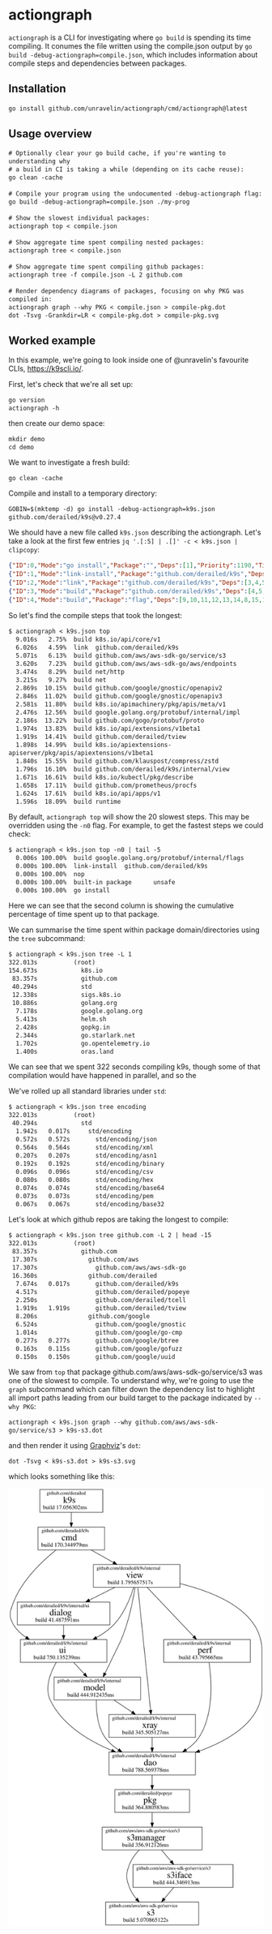# actiongraph

`actiongraph` is a CLI for investigating where `go build` is spending its time
compiling. It conumes the file written using the compile.json output by `go
build -debug-actiongraph=compile.json`, which includes information about compile
steps and dependencies between packages.

## Installation

```bash
go install github.com/unravelin/actiongraph/cmd/actiongraph@latest
```

## Usage overview

    # Optionally clear your go build cache, if you're wanting to understanding why
    # a build in CI is taking a while (depending on its cache reuse):
    go clean -cache

    # Compile your program using the undocumented -debug-actiongraph flag:
    go build -debug-actiongraph=compile.json ./my-prog

    # Show the slowest individual packages:
    actiongraph top < compile.json

    # Show aggregate time spent compiling nested packages:
    actiongraph tree < compile.json

    # Show aggregate time spent compiling github packages:
    actiongraph tree -f compile.json -L 2 github.com

    # Render dependency diagrams of packages, focusing on why PKG was compiled in:
    actiongraph graph --why PKG < compile.json > compile-pkg.dot
    dot -Tsvg -Grankdir=LR < compile-pkg.dot > compile-pkg.svg

## Worked example

In this example, we're going to look inside one of @unravelin's favourite CLIs,
https://k9scli.io/.

First, let's check that we're all set up:

    go version
    actiongraph -h

then create our demo space:

    mkdir demo
    cd demo

We want to investigate a fresh build:

    go clean -cache

Compile and install to a temporary directory:

    GOBIN=$(mktemp -d) go install -debug-actiongraph=k9s.json github.com/derailed/k9s@v0.27.4

We should have a new file called `k9s.json` describing the actiongraph. Let's take a look at the first few entries `jq '.[:5] | .[]' -c < k9s.json | clipcopy`:

```json
{"ID":0,"Mode":"go install","Package":"","Deps":[1],"Priority":1190,"TimeReady":"2023-05-12T09:24:39.647607494+01:00","TimeStart":"2023-05-12T09:24:39.647610965+01:00","TimeDone":"2023-05-12T09:24:39.647611018+01:00","Cmd":null}
{"ID":1,"Mode":"link-install","Package":"github.com/derailed/k9s","Deps":[2],"Objdir":"/tmp/go-build3966251150/b001/","Target":"/tmp/tmp.WIZyR7yX3Y/k9s","Priority":1189,"Built":"/tmp/tmp.WIZyR7yX3Y/k9s","BuildID":"LZKyYv0RT8N-_YjcRQ1R/PsuartwNDnqAz2PYjtcW/lvWIs0IgoEnXVRitK8yx/ClYoHVGOEFtTZ-Gnzq2h","TimeReady":"2023-05-12T09:24:39.647340894+01:00","TimeStart":"2023-05-12T09:24:39.647348289+01:00","TimeDone":"2023-05-12T09:24:39.647607252+01:00","Cmd":null}
{"ID":2,"Mode":"link","Package":"github.com/derailed/k9s","Deps":[3,4,5,6,7,8,9,10,11,12,13,14,15,16,17,18,19,20,21,22,23,24,25,26,27,28,29,30,31,32,33,34,35,36,37,38,39,40,41,42,43,44,45,46,47,48,49,50,51,52,53,54,55,56,57,58,59,60,61,62,63,64,65,66,67,68,69,70,71,72,73,74,75,76,77,78,79,80,81,82,83,84,85,86,87,88,89,90,91,92,93,94,95,96,97,98,99,100,101,102,103,104,105,106,107,108,109,110,111,112,113,114,115,116,117,118,119,120,121,122,123,124,125,126,127,128,129,130,131,132,133,134,135,136,137,138,139,140,141,142,143,144,145,146,147,148,149,150,151,152,153,154,155,156,157,158,159,160,161,162,163,164,165,166,167,168,169,170,171,172,173,174,175,176,177,178,179,180,181,182,183,184,185,186,187,188,189,190,191,192,193,194,195,196,197,198,199,200,201,202,203,204,205,206,207,208,209,210,211,212,213,214,215,216,217,218,219,220,221,222,223,224,225,226,227,228,229,230,231,232,233,234,235,236,237,238,239,240,241,242,243,244,245,246,247,248,249,250,251,252,253,254,255,256,257,258,259,260,261,262,263,264,265,266,267,268,269,270,271,272,273,274,275,276,277,278,279,280,281,282,283,284,285,286,287,288,289,290,291,292,293,294,295,296,297,298,299,300,301,302,303,304,305,306,307,308,309,310,311,312,313,314,315,316,317,318,319,320,321,322,323,324,325,326,327,328,329,330,331,332,333,334,335,336,337,338,339,340,341,342,343,344,345,346,347,348,349,350,351,352,353,354,355,356,357,358,359,360,361,362,363,364,365,366,367,368,369,370,371,372,373,374,375,376,377,378,379,380,381,382,383,384,385,386,387,388,389,390,391,392,393,394,395,396,397,398,399,400,401,402,403,404,405,406,407,408,409,410,411,412,413,414,415,416,417,418,419,420,421,422,423,424,425,426,427,428,429,430,431,432,433,434,435,436,437,438,439,440,441,442,443,444,445,446,447,448,449,450,451,452,453,454,455,456,457,458,459,460,461,462,463,464,465,466,467,468,469,470,471,472,473,474,475,476,477,478,479,480,481,482,483,484,485,486,487,488,489,490,491,492,493,494,495,496,497,498,499,500,501,502,503,504,505,506,507,508,509,510,511,512,513,514,515,516,517,518,519,520,521,522,523,524,525,526,527,528,529,530,531,532,533,534,535,536,537,538,539,540,541,542,543,544,545,546,547,548,549,550,551,552,553,554,555,556,557,558,559,560,561,562,563,564,565,566,567,568,569,570,571,572,573,574,575,576,577,578,579,580,581,582,583,584,585,586,587,588,589,590,591,592,593,594,595,596,597,598,599,600,601,602,603,604,605,606,607,608,609,610,611,612,613,614,615,616,617,618,619,620,621,622,623,624,625,626,627,628,629,630,631,632,633,634,635,636,637,638,639,640,641,642,643,644,645,646,647,648,649,650,651,652,653,654,655,656,657,658,659,660,661,662,663,664,665,666,667,668,669,670,671,672,673,674,675,676,677,678,679,680,681,682,683,684,685,686,687,688,689,690,691,692,693,694,695,696,697,698,699,700,701,702,703,704,705,706,707,708,709,710,711,712,713,714,715,716,717,718,719,720,721,722,723,724,725,726,727,728,729,730,731,732,733,734,735,736,737,738,739,740,741,742,743,744,745,746,747,748,749,750,751,752,753,754,755,756,757,758,759,760,761,762,763,764,765,766,767,768,769,770,771,772,773,774,775,776,777,778,779,780,781,782,783,784,785,786,787,788,789,790,791,792,793,794,795,796,797,798,799,800,801,802,803,804,805,806,807,808,809,810,811,812,813,814,815,816,817,818,819,820,821,822,823,824,825,826,827,828,829,830,831,832,833,834,835,836,837,838,839,840,841,842,843,844,845,846,847,848,849,850,851,852,853,854,855,856,857,858,859,860,861,862,863,864,865,866,867,868,869,870,871,872,873,874,875,876,877,878,879,880,881,882,883,884,885,886,887,888,889,890,891,892,893,894,895,896,897,898,899,900,901,902,903,904,905,906,907,908,909,910,911,912,913,914,915,916,917,918,919,920,921,922,923,924,925,926,927,928,929,930,931,932,933,934,935,936,937,938,939,940,941,942,943,944,945,946,947,948,949,950,951,952,953,954,955,956,957,958,959,960,961,962,963,964,965,966,967,968,969,970,971,972,973,974,975,976,977,978,979,980,981,982,983,984,985,986,987,988,989,990,991,992,993,994,995,996,997,998,999,1000,1001,1002,1003,1004,1005,1006,1007,1008,1009,1010,1011,1012,1013,1014,1015,1016,1017,1018,1019,1020,1021,1022,1023,1024,1025,1026,1027,1028,1029,1030,1031,1032,1033,1034,1035,1036,1037,1038,1039,1040,1041,1042,1043,1044,1045,1046,1047,1048,1049,1050,1051,1052,1053,1054,1055,1056,1057,1058,1059,1060,1061,1062,1063,1064,1065,1066,1067,1068,1069,1070,1071,1072,1073,1074,1075,1076,1077,1078,1079,1080,1081,1082,1083,1084,1085,1086,1087,1088,1089,1090,1091,1092,1093,1094,1095,1096,1097,1098,1099,1100,1101,1102,1103,1104,1105,1106,1107,1108,1109,1110,1111,1112,1113,1114,1115,1116,1117,1118,1119,1120,1121,1122,1123,1124,1125,1126,1127,1128,1129,1130,1131,1132,1133,1134,1135,1136,1137,1138,1139,1140,1141,1142,1143,1144,1145,1146,1147,1148,1149,1150,1151,1152,1153,1154,1155,1156,1157,1158,1159,1160,1161,1162,1163,1164,1165,1166,1167,1168,1169,1170,1171,1172,1173,1174,1175,1176,1177,1178,1179,1180,1181,1182,1183,1184,1185,1186,1187,1188],"Objdir":"/tmp/go-build3966251150/b001/","Target":"/tmp/go-build3966251150/b001/exe/a.out","Priority":1188,"Built":"/tmp/go-build3966251150/b001/exe/a.out","ActionID":"LZKyYv0RT8N-_YjcRQ1R","BuildID":"LZKyYv0RT8N-_YjcRQ1R/PsuartwNDnqAz2PYjtcW/lvWIs0IgoEnXVRitK8yx/ClYoHVGOEFtTZ-Gnzq2h","TimeReady":"2023-05-12T09:24:33.62117428+01:00","TimeStart":"2023-05-12T09:24:33.621181576+01:00","TimeDone":"2023-05-12T09:24:39.647340491+01:00","Cmd":["/home/icio/sdk/go/pkg/tool/linux_amd64/link -o /tmp/go-build3966251150/b001/exe/a.out -importcfg /tmp/go-build3966251150/b001/importcfg.link -X=runtime.godebugDefault=panicnil=1 -buildmode=exe -buildid=LZKyYv0RT8N-_YjcRQ1R/PsuartwNDnqAz2PYjtcW/lvWIs0IgoEnXVRitK8yx/LZKyYv0RT8N-_YjcRQ1R -extld=gcc /tmp/go-build3966251150/b001/_pkg_.a"],"CmdReal":5757072143,"CmdUser":6457235000,"CmdSys":853740000}
{"ID":3,"Mode":"build","Package":"github.com/derailed/k9s","Deps":[4,5,6,7,8,1189],"Objdir":"/tmp/go-build3966251150/b001/","Priority":1187,"NeedBuild":true,"ActionID":"PsuartwNDnqAz2PYjtcW","BuildID":"PsuartwNDnqAz2PYjtcW/lvWIs0IgoEnXVRitK8yx","TimeReady":"2023-05-12T09:24:33.604116889+01:00","TimeStart":"2023-05-12T09:24:33.604117711+01:00","TimeDone":"2023-05-12T09:24:33.621174013+01:00","Cmd":["/home/icio/sdk/go/pkg/tool/linux_amd64/compile -o /tmp/go-build3966251150/b001/_pkg_.a -trimpath \"/tmp/go-build3966251150/b001=>\" -p main -lang=go1.20 -complete -buildid PsuartwNDnqAz2PYjtcW/PsuartwNDnqAz2PYjtcW -c=4 -nolocalimports -importcfg /tmp/go-build3966251150/b001/importcfg -pack /home/icio/go/pkg/mod/github.com/derailed/k9s@v0.27.4/main.go"],"CmdReal":15611237,"CmdUser":16273000}
{"ID":4,"Mode":"build","Package":"flag","Deps":[9,10,11,12,13,14,8,15,16,17,18],"Objdir":"/tmp/go-build3966251150/b002/","Priority":44,"NeedBuild":true,"ActionID":"fhRdV7jbdbpj3WwhqK7M","BuildID":"fhRdV7jbdbpj3WwhqK7M/fpr490Yv8t_PFttE-9YV","TimeReady":"2023-05-12T09:23:48.146874388+01:00","TimeStart":"2023-05-12T09:23:48.146904614+01:00","TimeDone":"2023-05-12T09:23:48.29620602+01:00","Cmd":["/home/icio/sdk/go/pkg/tool/linux_amd64/compile -o /tmp/go-build3966251150/b002/_pkg_.a -trimpath \"/tmp/go-build3966251150/b002=>\" -p flag -std -complete -buildid fhRdV7jbdbpj3WwhqK7M/fhRdV7jbdbpj3WwhqK7M -c=4 -nolocalimports -importcfg /tmp/go-build3966251150/b002/importcfg -pack /home/icio/sdk/go/src/flag/flag.go"],"CmdReal":140280033,"CmdUser":144616000,"CmdSys":22834000}
```

So let's find the compile steps that took the longest:

    $ actiongraph < k9s.json top
      9.016s   2.75%  build k8s.io/api/core/v1
      6.026s   4.59%  link  github.com/derailed/k9s
      5.071s   6.13%  build github.com/aws/aws-sdk-go/service/s3
      3.620s   7.23%  build github.com/aws/aws-sdk-go/aws/endpoints
      3.474s   8.29%  build net/http
      3.215s   9.27%  build net
      2.869s  10.15%  build github.com/google/gnostic/openapiv2
      2.846s  11.02%  build github.com/google/gnostic/openapiv3
      2.581s  11.80%  build k8s.io/apimachinery/pkg/apis/meta/v1
      2.476s  12.56%  build google.golang.org/protobuf/internal/impl
      2.186s  13.22%  build github.com/gogo/protobuf/proto
      1.974s  13.83%  build k8s.io/api/extensions/v1beta1
      1.919s  14.41%  build github.com/derailed/tview
      1.898s  14.99%  build k8s.io/apiextensions-apiserver/pkg/apis/apiextensions/v1beta1
      1.840s  15.55%  build github.com/klauspost/compress/zstd
      1.796s  16.10%  build github.com/derailed/k9s/internal/view
      1.671s  16.61%  build k8s.io/kubectl/pkg/describe
      1.658s  17.11%  build github.com/prometheus/procfs
      1.624s  17.61%  build k8s.io/api/apps/v1
      1.596s  18.09%  build runtime

By default, `actiongraph top` will show the 20 slowest steps. This may be
overridden using the `-n0` flag. For example, to get the fastest steps we could
check:

    $ actiongraph < k9s.json top -n0 | tail -5
      0.006s 100.00%  build google.golang.org/protobuf/internal/flags
      0.000s 100.00%  link-install  github.com/derailed/k9s
      0.000s 100.00%  nop
      0.000s 100.00%  built-in package      unsafe
      0.000s 100.00%  go install

Here we can see that the second column is showing the cumulative percentage of
time spent up to that package.

We can summarise the time spent within package domain/directories using the
`tree` subcommand:

    $ actiongraph < k9s.json tree -L 1
    322.013s          (root)
    154.673s            k8s.io
     83.357s            github.com
     40.294s            std
     12.338s            sigs.k8s.io
     10.886s            golang.org
      7.178s            google.golang.org
      5.413s            helm.sh
      2.428s            gopkg.in
      2.344s            go.starlark.net
      1.702s            go.opentelemetry.io
      1.400s            oras.land

We can see that we spent 322 seconds compiling k9s, though some of that compilation would have happened in parallel, and so the

We've rolled up all standard libraries under `std`:

    $ actiongraph < k9s.json tree encoding
    322.013s          (root)
     40.294s            std
      1.942s   0.017s     std/encoding
      0.572s   0.572s       std/encoding/json
      0.564s   0.564s       std/encoding/xml
      0.207s   0.207s       std/encoding/asn1
      0.192s   0.192s       std/encoding/binary
      0.096s   0.096s       std/encoding/csv
      0.080s   0.080s       std/encoding/hex
      0.074s   0.074s       std/encoding/base64
      0.073s   0.073s       std/encoding/pem
      0.067s   0.067s       std/encoding/base32

Let's look at which github repos are taking the longest to compile:

    $ actiongraph < k9s.json tree github.com -L 2 | head -15
    322.013s          (root)
     83.357s            github.com
     17.307s              github.com/aws
     17.307s                github.com/aws/aws-sdk-go
     16.360s              github.com/derailed
      7.674s   0.017s       github.com/derailed/k9s
      4.517s                github.com/derailed/popeye
      2.250s                github.com/derailed/tcell
      1.919s   1.919s       github.com/derailed/tview
      8.206s              github.com/google
      6.524s                github.com/google/gnostic
      1.014s                github.com/google/go-cmp
      0.277s   0.277s       github.com/google/btree
      0.163s   0.115s       github.com/google/gofuzz
      0.150s   0.150s       github.com/google/uuid

We saw from `top` that package github.com/aws/aws-sdk-go/service/s3 was one of the slowest to compile. To understand why, we're going to use the `graph` subcommand which can filter down the dependency list to highlight all import paths leading from our build target to the package indicated by `--why PKG`:

    actiongraph < k9s.json graph --why github.com/aws/aws-sdk-go/service/s3 > k9s-s3.dot

and then render it using [Graphviz](https://graphviz.org/)'s `dot`:

    dot -Tsvg < k9s-s3.dot > k9s-s3.svg

which looks something like this:

![actiongraph graph --why github.com/aws/aws-sdk-go/service/s3 -f demo/k9s-s3.json](demo/k9s-s3.svg)
